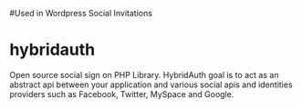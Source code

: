 #Used in Wordpress Social Invitations
# hybridauth
Open source social sign on PHP Library. HybridAuth goal is to act as an abstract api between your application and various social apis and identities providers such as Facebook, Twitter, MySpace and Google.

